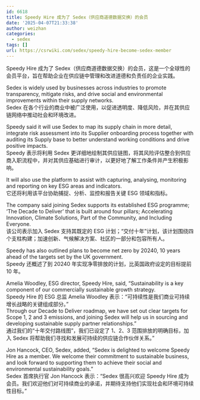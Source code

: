 ```yaml
---
id: 6618
title: Speedy Hire 成为了 Sedex（供应商道德数据交换）的会员
date: '2025-04-07T21:33:38'
author: weizhan
categories:
  - sedex
tags: []
url: https://csrwiki.com/sedex/speedy-hire-become-sedex-member
---
```


Speedy Hire 成为了 Sedex（供应商道德数据交换）的会员，这是一个全球性的会员平台，旨在帮助企业在供应链中管理和改进道德和负责任的企业实践。

Sedex is widely used by businesses across industries to promote transparency, mitigate risks, and drive social and environmental improvements within their supply networks.\
Sedex 在各个行业的商业中被广泛使用，以促进透明度、降低风险，并在其供应链网络中推动社会和环境改进。

Speedy said it will use Sedex to map its supply chain in more detail, integrate risk assessment into its Supplier onboarding process together with auditing its Supply base to better understand working conditions and drive positive impacts.\
Speedy 表示将利用 Sedex 更详细地绘制其供应链图，将其风险评估整合到供应商入职流程中，并对其供应基础进行审计，以更好地了解工作条件并产生积极影响。

It will also use the platform to assist with capturing, analysing, monitoring and reporting on key ESG areas and indicators.\
它还将利用该平台协助捕捉、分析、监控和报告关键 ESG 领域和指标。

The company said joining Sedex supports its established ESG programme; ‘The Decade to Deliver’ that is built around four pillars; Accelerating Innovation, Climate Solutions, Part of the Community, and Including Everyone.\
该公司表示加入 Sedex 支持其既定的 ESG 计划；“交付十年”计划，该计划围绕四个支柱构建；加速创新、气候解决方案、社区的一部分和包容所有人。

Speedy has also outlined plans to become net zero by 20240, 10 years ahead of the targets set by the UK government.\
Speedy 还概述了到 20240 年实现净零排放的计划，比英国政府设定的目标提前 10 年。

Amelia Woodley, ESG director, Speedy Hire, said, “Sustainability is a key component of our commercially sustainable growth strategy.\
Speedy Hire 的 ESG 总监 Amelia Woodley 表示：“可持续性是我们商业可持续增长战略的关键组成部分。”\
Through our Decade to Deliver roadmap, we have set out clear targets for Scope 1, 2 and 3 emissions, and joining Sedex will help us in sourcing and developing sustainable supply partner relationships.”\
通过我们的“十年交付路线图”，我们已设定了 1、2、3 范围排放的明确目标，加入 Sedex 将帮助我们寻找和发展可持续的供应链合作伙伴关系。”

Jon Hancock, CEO, Sedex, added, “Sedex is delighted to welcome Speedy Hire as a member. We welcome their commitment to sustainable business, and look forward to supporting them to achieve their social and environmental sustainability goals.”\
Sedex 首席执行官 Jon Hancock 表示：“Sedex 很高兴欢迎 Speedy Hire 成为会员。我们欢迎他们对可持续商业的承诺，并期待支持他们实现社会和环境可持续性目标。”
